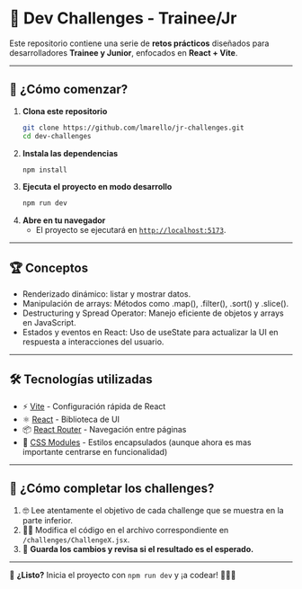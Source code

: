 # 🚀 Dev Challenges - Trainee/Jr

Este repositorio contiene una serie de **retos prácticos** diseñados para desarrolladores **Trainee y Junior**, enfocados en **React + Vite**.

---

## 📌 **¿Cómo comenzar?**

1. **Clona este repositorio**
   ```sh
   git clone https://github.com/lmarello/jr-challenges.git
   cd dev-challenges
   ```
2. **Instala las dependencias**
   ```sh
   npm install
   ```
3. **Ejecuta el proyecto en modo desarrollo**
   ```sh
   npm run dev
   ```
4. **Abre en tu navegador**
   - El proyecto se ejecutará en [`http://localhost:5173`](http://localhost:5173).

---

## 🏆 **Conceptos**

- Renderizado dinámico: listar y mostrar datos.
- Manipulación de arrays: Métodos como .map(), .filter(), .sort() y .slice().
- Destructuring y Spread Operator: Manejo eficiente de objetos y arrays en JavaScript.
- Estados y eventos en React: Uso de useState para actualizar la UI en respuesta a interacciones del usuario.

---

## 🛠 **Tecnologías utilizadas**

- ⚡ [Vite](https://vitejs.dev/) - Configuración rápida de React
- ⚛️ [React](https://react.dev/) - Biblioteca de UI
- 📦 [React Router](https://reactrouter.com/) - Navegación entre páginas
- 💅 [CSS Modules](https://github.com/css-modules/css-modules) - Estilos encapsulados (aunque ahora es mas importante centrarse en funcionalidad)

---

## 🎯 **¿Cómo completar los challenges?**

1. 🤓 Lee atentamente el objetivo de cada challenge que se muestra en la parte inferior.
2. ✍🏼 Modifica el código en el archivo correspondiente en `/challenges/ChallengeX.jsx`.
3. 🚀 **Guarda los cambios y revisa si el resultado es el esperado.**

---

🔗 **¿Listo?** Inicia el proyecto con `npm run dev` y ¡a codear! 👨🏼‍💻
